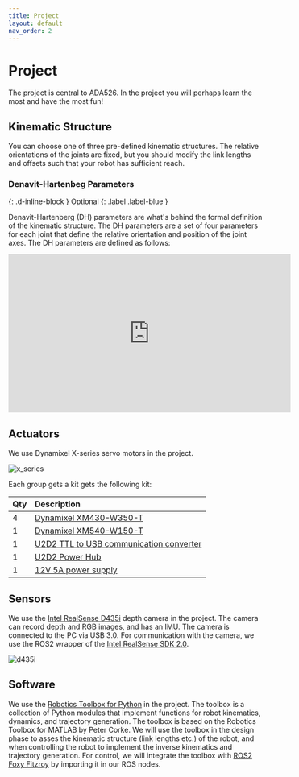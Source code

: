 ```yaml
---
title: Project
layout: default
nav_order: 2
---
```


# Project
The project is central to ADA526. In the project you will perhaps learn the most and have the most fun!


## Kinematic Structure
You can choose one of three pre-defined kinematic structures. The relative orientations of the joints are fixed, but you should modify the link lengths and offsets such that your robot has sufficient reach.


### Denavit-Hartenbeg Parameters
{: .d-inline-block }
Optional
{: .label .label-blue } 

Denavit-Hartenberg (DH) parameters are what's behind the formal definition of the kinematic structure. The DH parameters are a set of four parameters for each joint that define the relative orientation and position of the joint axes. The DH parameters are defined as follows: 
<iframe width="560" height="315" src="https://www.youtube.com/embed/rA9tm0gTln8" title="YouTube video player" frameborder="0" allow="accelerometer; autoplay; clipboard-write; encrypted-media; gyroscope; picture-in-picture; web-share" allowfullscreen></iframe>


## Actuators
We use Dynamixel X-series servo motors in the project.

![x_series](https://emanual.robotis.com/assets/images/dxl/x/x_series_product.png)

 Each group gets a kit gets the following kit:

| Qty | Description                               |    
| :-- | :---------------------------------------- | 
| 4   | [Dynamixel XM430-W350-T]                  |  
| 1   | [Dynamixel XM540-W150-T]                  |  
| 1   | [U2D2 TTL to USB communication converter] |  
| 1   | [U2D2 Power Hub]                          |
| 1   | [12V 5A power supply]                     |

[Dynamixel XM430-W350-T]: https://emanual.robotis.com/docs/en/dxl/x/xm430-w350/
[Dynamixel XM540-W150-T]: https://emanual.robotis.com/docs/en/dxl/x/xm540-w150/
[U2D2 TTL to USB communication converter]: https://emanual.robotis.com/docs/en/parts/interface/u2d2/
[U2D2 Power Hub]: https://emanual.robotis.com/docs/en/parts/interface/u2d2_power_hub/
[12V 5A power supply]: https://www.robotshop.com/en/12v-5a-power-supply.html


## Sensors
We use the [Intel RealSense D435i] depth camera in the project. The camera can record depth and RGB images, and has an IMU. The camera is connected to the PC via USB 3.0.
For communication with the camera, we use the ROS2 wrapper of the [Intel RealSense SDK 2.0].

![d435i](https://www.intelrealsense.com/wp-content/uploads/2020/05/depth-camera-d435_details.jpg)


[Intel RealSense D435i]: https://www.intelrealsense.com/depth-camera-d435i/
[Intel RealSense SDK 2.0]: https://dev.intelrealsense.com/docs/ros-wrapper


## Software
We use the [Robotics Toolbox for Python] in the project. The toolbox is a collection of Python modules that implement functions for robot kinematics, dynamics, and trajectory generation. The toolbox is based on the Robotics Toolbox for MATLAB by Peter Corke.
We will use the toolbox in the design phase to asses the kinematic structure (link lengths etc.) of the robot, and when controlling the robot to implement the inverse kinematics and trajectory generation.
For control, we will integrate the toolbox with [ROS2 Foxy Fitzroy] by importing it in our ROS nodes.

[Robotics Toolbox for Python]:https://petercorke.github.io/robotics-toolbox-python/index.html
[ROS2 Foxy Fitzroy]:https://docs.ros.org/en/foxy/Tutorials.html